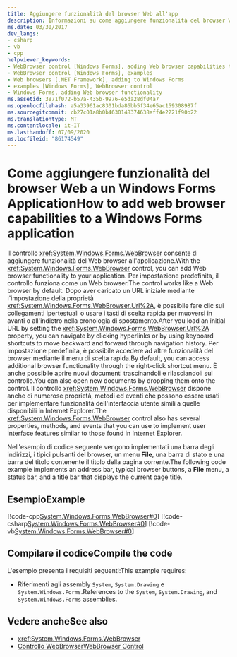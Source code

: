 ```yaml
---
title: Aggiungere funzionalità del browser Web all'app
description: Informazioni su come aggiungere funzionalità del browser Web a una Windows Forms Application con il controllo WebBrowser.
ms.date: 03/30/2017
dev_langs:
- csharp
- vb
- cpp
helpviewer_keywords:
- WebBrowser control [Windows Forms], adding Web browser capabilities to your application
- WebBrowser control [Windows Forms], examples
- Web browsers [.NET Framework], adding to Windows Forms
- examples [Windows Forms], WebBrowser control
- Windows Forms, adding Web browser functionality
ms.assetid: 3871f072-b57a-435b-9976-e5da28df04a7
ms.openlocfilehash: a5a33961ac8301bda86bb5f34e65ac159308987f
ms.sourcegitcommit: cb27c01a8b0b4630148374638aff4e2221f90b22
ms.translationtype: MT
ms.contentlocale: it-IT
ms.lasthandoff: 07/09/2020
ms.locfileid: "86174549"
---
```

# <a name="how-to-add-web-browser-capabilities-to-a-windows-forms-application"></a><span data-ttu-id="8606d-103">Come aggiungere funzionalità del browser Web a un Windows Forms Application</span><span class="sxs-lookup"><span data-stu-id="8606d-103">How to add web browser capabilities to a Windows Forms application</span></span>

<span data-ttu-id="8606d-104">Il controllo <xref:System.Windows.Forms.WebBrowser> consente di aggiungere funzionalità del Web browser all'applicazione.</span><span class="sxs-lookup"><span data-stu-id="8606d-104">With the <xref:System.Windows.Forms.WebBrowser> control, you can add Web browser functionality to your application.</span></span> <span data-ttu-id="8606d-105">Per impostazione predefinita, il controllo funziona come un Web browser.</span><span class="sxs-lookup"><span data-stu-id="8606d-105">The control works like a Web browser by default.</span></span> <span data-ttu-id="8606d-106">Dopo aver caricato un URL iniziale mediante l'impostazione della proprietà <xref:System.Windows.Forms.WebBrowser.Url%2A>, è possibile fare clic sui collegamenti ipertestuali o usare i tasti di scelta rapida per muoversi in avanti o all'indietro nella cronologia di spostamento.</span><span class="sxs-lookup"><span data-stu-id="8606d-106">After you load an initial URL by setting the <xref:System.Windows.Forms.WebBrowser.Url%2A> property, you can navigate by clicking hyperlinks or by using keyboard shortcuts to move backward and forward through navigation history.</span></span> <span data-ttu-id="8606d-107">Per impostazione predefinita, è possibile accedere ad altre funzionalità del browser mediante il menu di scelta rapida.</span><span class="sxs-lookup"><span data-stu-id="8606d-107">By default, you can access additional browser functionality through the right-click shortcut menu.</span></span> <span data-ttu-id="8606d-108">È anche possibile aprire nuovi documenti trascinandoli e rilasciandoli sul controllo.</span><span class="sxs-lookup"><span data-stu-id="8606d-108">You can also open new documents by dropping them onto the control.</span></span> <span data-ttu-id="8606d-109">Il controllo <xref:System.Windows.Forms.WebBrowser> dispone anche di numerose proprietà, metodi ed eventi che possono essere usati per implementare funzionalità dell'interfaccia utente simili a quelle disponibili in Internet Explorer.</span><span class="sxs-lookup"><span data-stu-id="8606d-109">The <xref:System.Windows.Forms.WebBrowser> control also has several properties, methods, and events that you can use to implement user interface features similar to those found in Internet Explorer.</span></span>

<span data-ttu-id="8606d-110">Nell'esempio di codice seguente vengono implementati una barra degli indirizzi, i tipici pulsanti del browser, un menu **File**, una barra di stato e una barra del titolo contenente il titolo della pagina corrente.</span><span class="sxs-lookup"><span data-stu-id="8606d-110">The following code example implements an address bar, typical browser buttons, a **File** menu, a status bar, and a title bar that displays the current page title.</span></span>

## <a name="example"></a><span data-ttu-id="8606d-111">Esempio</span><span class="sxs-lookup"><span data-stu-id="8606d-111">Example</span></span>

[!code-cpp[System.Windows.Forms.WebBrowser#0](~/samples/snippets/cpp/VS_Snippets_Winforms/System.Windows.Forms.WebBrowser/CPP/form1.cpp#0)]
[!code-csharp[System.Windows.Forms.WebBrowser#0](~/samples/snippets/csharp/VS_Snippets_Winforms/System.Windows.Forms.WebBrowser/CS/form1.cs#0)]
[!code-vb[System.Windows.Forms.WebBrowser#0](~/samples/snippets/visualbasic/VS_Snippets_Winforms/System.Windows.Forms.WebBrowser/VB/form1.vb#0)]
  
## <a name="compile-the-code"></a><span data-ttu-id="8606d-112">Compilare il codice</span><span class="sxs-lookup"><span data-stu-id="8606d-112">Compile the code</span></span>

<span data-ttu-id="8606d-113">L'esempio presenta i requisiti seguenti:</span><span class="sxs-lookup"><span data-stu-id="8606d-113">This example requires:</span></span>

- <span data-ttu-id="8606d-114">Riferimenti agli assembly `System`, `System.Drawing` e `System.Windows.Forms`.</span><span class="sxs-lookup"><span data-stu-id="8606d-114">References to the `System`, `System.Drawing`, and `System.Windows.Forms` assemblies.</span></span>

## <a name="see-also"></a><span data-ttu-id="8606d-115">Vedere anche</span><span class="sxs-lookup"><span data-stu-id="8606d-115">See also</span></span>

- <xref:System.Windows.Forms.WebBrowser>
- [<span data-ttu-id="8606d-116">Controllo WebBrowser</span><span class="sxs-lookup"><span data-stu-id="8606d-116">WebBrowser Control</span></span>](webbrowser-control-windows-forms.md)
